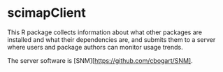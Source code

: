 scimapClient
============

This R package collects information about what other packages are installed and what
their dependencies are, and submits them to a server where users and package authors
can monitor usage trends.

The server software is [SNM][https://github.com/cbogart/SNM].

